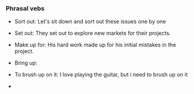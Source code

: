 ### Phrasal vebs

- Sort out: 
       Let's sit down and sort out these issues one by one

- Set out:
	They set out to explore new markets for their projects.

- Make up for:
	His hard work made up for his initial mistakes in the project.

- Bring up:


- To brush up on it:
	I love playing the guitar, but i need to brush up on it

- 
